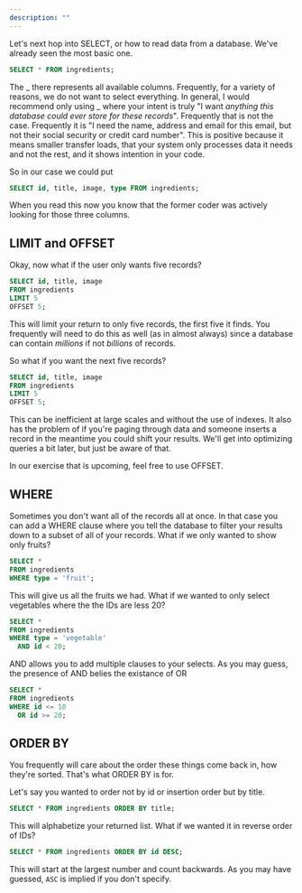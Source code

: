 ```yaml
---
description: ""
---
```


Let's next hop into SELECT, or how to read data from a database. We've already seen the most basic one.

```sql
SELECT * FROM ingredients;
```

The _ there represents all available columns. Frequently, for a variety of reasons, we do not want to select everything. In general, I would recommend only using _ where your intent is truly "I want _anything this database could ever store for these records_". Frequently that is not the case. Frequently it is "I need the name, address and email for this email, but not their social security or credit card number". This is positive because it means smaller transfer loads, that your system only processes data it needs and not the rest, and it shows intention in your code.

So in our case we could put

```sql
SELECT id, title, image, type FROM ingredients;
```

When you read this now you know that the former coder was actively looking for those three columns.

## LIMIT and OFFSET

Okay, now what if the user only wants five records?

```sql
SELECT id, title, image
FROM ingredients
LIMIT 5
OFFSET 5;
```

This will limit your return to only five records, the first five it finds. You frequently will need to do this as well (as in almost always) since a database can contain _millions_ if not _billions_ of records.

So what if you want the next five records?

```sql
SELECT id, title, image
FROM ingredients
LIMIT 5
OFFSET 5;
```

This can be inefficient at large scales and without the use of indexes. It also has the problem of if you're paging through data and someone inserts a record in the meantime you could shift your results. We'll get into optimizing queries a bit later, but just be aware of that.

In our exercise that is upcoming, feel free to use OFFSET.

## WHERE

Sometimes you don't want all of the records all at once. In that case you can add a WHERE clause where you tell the database to filter your results down to a subset of all of your records. What if we only wanted to show only fruits?

```sql
SELECT *
FROM ingredients
WHERE type = 'fruit';
```

This will give us all the fruits we had. What if we wanted to only select vegetables where the the IDs are less 20?

```sql
SELECT *
FROM ingredients
WHERE type = 'vegetable'
  AND id < 20;
```

AND allows you to add multiple clauses to your selects. As you may guess, the presence of AND belies the existance of OR

```sql
SELECT *
FROM ingredients
WHERE id <= 10
  OR id >= 20;
```

## ORDER BY

You frequently will care about the order these things come back in, how they're sorted. That's what ORDER BY is for.

Let's say you wanted to order not by id or insertion order but by title.

```sql
SELECT * FROM ingredients ORDER BY title;
```

This will alphabetize your returned list. What if we wanted it in reverse order of IDs?

```sql
SELECT * FROM ingredients ORDER BY id DESC;
```

This will start at the largest number and count backwards. As you may have guessed, `ASC` is implied if you don't specify.
